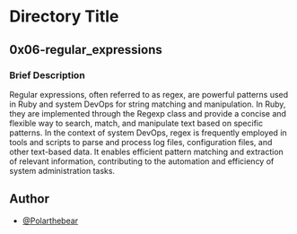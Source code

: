 # Directory Title

## 0x06-regular_expressions

### Brief Description
Regular expressions, often referred to as regex, are powerful patterns used in Ruby and system DevOps for string matching and manipulation. In Ruby, they are implemented through the Regexp class and provide a concise and flexible way to search, match, and manipulate text based on specific patterns. In the context of system DevOps, regex is frequently employed in tools and scripts to parse and process log files, configuration files, and other text-based data. It enables efficient pattern matching and extraction of relevant information, contributing to the automation and efficiency of system administration tasks.


## Author

- [@Polarthebear](https://www.github.com/polarthebear)

